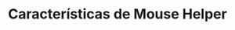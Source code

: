 ﻿---
lang: es
title: Características de Mouse Helper
sections:
  - section_id: features
    type: section_content
    background: gray
    image: /:pagelang:/images/MouseHelper/0.png
    image_alt: Pantalla principal de MouseHelper
    title: Mouse Helper
    content: >-
          Con ***Mouse Helper*** podrás controlar la velocidad del ratón, el tiempo de pulsación de sus botones o las operaciones de arrastrar y soltar
  - section_id: features
    type: section_content
    background: gray
    image: /:pagelang:/images/MouseHelper/1.png
    image_alt: Configuración de MouseHelper para ayudar con los problemas de movilidad del mouse
    title:  
    content: >-
      ¿Tienes problemas al mover el puntero del mouse?


      ¡Haz que el ratón se adapte a tí, y no al revés!
    

      * Aumenta o disminuye fácilmente la velocidad del mouse en condiciones normales.

      * Configura otra velocidad al pulsar las teclas Ctrl o Alt para que funcione como un acelerador o un freno
      
      * Si aún así no puedes controlar el ratón y se agita demasiado, puedes suavizar el movimiento seleccionando la resistencia a dicho movimiento


  - section_id: features
    type: section_content
    background: gray
    image: /:pagelang:/images/MouseHelper/2.png
    image_alt: Configuración de MouseHelper para ayudar con los problemas de clic del ratón
    title:  
    content: >-
      ¿Te cuesta hacer clic en los botones del mouse?


      * Elige el botón o botones que te dan problemas.
      
      * Selecciona el tiempo mínimo que debes mantener presionado el botón para que genere un clic.

      * Y finalmente selecciona la velocidad del doble clic.

  - section_id: features
    type: section_content
    background: gray
    image: /:pagelang:/images/MouseHelper/3.png
    image_alt: Configuración de MouseHelper para ayudar con los problemas de "drag & drop"
    title:  
    content: >-
      ¿Problemas con la operación de arrastrar y soltar archivos?


      ¿Has movido sin querer un fichero o carpeta de sitio?


      ¡***MouseHelper*** te permitirá evitarlo!

      
seo:
  title: Características de MouseHelper
  description: Características de MouseHelper
  extra:
    - name: 'og:type'
      value: website
      keyName: property
    - name: 'og:title'
      value: Características de MouseHelper
      keyName: property
    - name: 'og:description'
      value: Características de MouseHelper
      keyName: property
    - name: 'og:image'
      value: /:pagelang:/images/MouseHelper/0.png
      keyName: property
      relativeUrl: true
    - name: 'twitter:card'
      value: summary_large_image
    - name: 'twitter:title'
      value: Características de MouseHelper
    - name: 'twitter:description'
      value: Esta es la página de características de MouseHelper
    - name: 'twitter:image'
      value: /:pagelang:/images/MouseHelper/0.png
      relativeUrl: true
layout: landing
---
